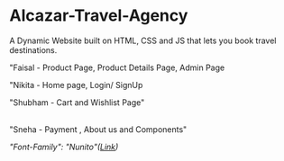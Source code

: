# Alcazar-Travel-Agency

A Dynamic Website built on HTML, CSS and JS that lets you book travel destinations.</br>

"Faisal - Product Page, Product Details Page, Admin Page </br>

"Nikita - Home page, Login/ SignUp </br>

"Shubham - Cart and Wishlist Page"</br>
</br>

"Sneha - Payment , About us and Components"</br>

<em>"Font-Family": "Nunito"(<a href = 'https://fonts.google.com/specimen/Nunito?query=Nunito'>Link</a>)</em></br>
